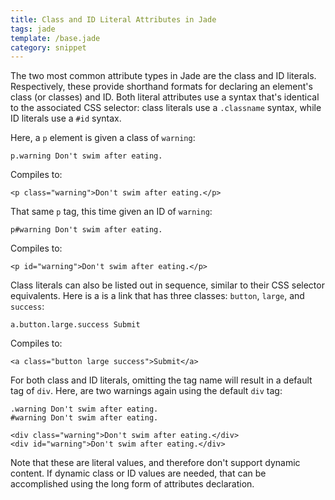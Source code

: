 ```yaml
---
title: Class and ID Literal Attributes in Jade
tags: jade
template: /base.jade
category: snippet
---
```


The two most common attribute types in Jade are the class and ID literals. Respectively, these provide shorthand formats for declaring an element's class (or classes) and ID. Both literal attributes use a syntax that's identical to the associated CSS selector: class literals use a `.classname` syntax, while ID literals use a `#id` syntax.

Here, a `p` element is given a class of `warning`:

```
p.warning Don't swim after eating.
```

Compiles to:

```
<p class="warning">Don't swim after eating.</p>
```

That same `p` tag, this time given an ID of `warning`:

```
p#warning Don't swim after eating.
```

Compiles to:

```
<p id="warning">Don't swim after eating.</p>
```

Class literals can also be listed out in sequence, similar to their CSS selector equivalents. Here is a is a link that has three classes: `button`, `large`, and `success`:

```
a.button.large.success Submit
```

Compiles to:

```
<a class="button large success">Submit</a>
```

For both class and ID literals, omitting the tag name will result in a default tag of `div`. Here, are two warnings again using the default `div` tag:

```
.warning Don't swim after eating.
#warning Don't swim after eating.
```

```
<div class="warning">Don't swim after eating.</div>
<div id="warning">Don't swim after eating.</div>
```

Note that these are literal values, and therefore don't support dynamic content. If dynamic class or ID values are needed, that can be accomplished using the long form of attributes declaration.
